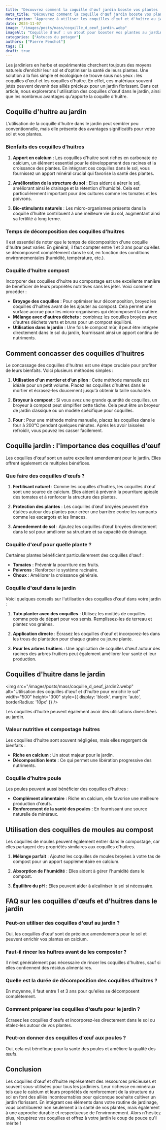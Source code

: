 ```yaml
---
title: "Découvrez comment la coquille d'œuf jardin booste vos plantes !"
meta_title: "Découvrez comment la coquille d'œuf jardin booste vos plantes !"
description: "Apprenez à utiliser les coquilles d'œuf et d'huître au jardin pour enrichir vos plantes et améliorer votre sol."
date: 2024-11-07
image: "/images/posts/mass/coquille_d_oeuf_jardin.webp"
imageAlt: "Coquille d'œuf : un atout pour booster vos plantes au jardin"
categories: ["Astuces du potager"]
authors: ["Pierre Penchot"]
tags: []
draft: true
---
```


Les jardiniers en herbe et expérimentés cherchent toujours des moyens naturels d’enrichir leur sol et d’optimiser la santé de leurs plantes. Une solution à la fois simple et écologique se trouve sous nos yeux : les coquilles d'œuf et les coquilles d'huître. En effet, ces matériaux souvent jetés peuvent devenir des alliés précieux pour un jardin florissant. Dans cet article, nous explorerons l'utilisation des coquilles d'œuf dans le jardin, ainsi que les nombreux avantages qu'apporte la coquille d'huître.

## Coquille d'huitre au jardin

L'utilisation de la coquille d'huitre dans le jardin peut sembler peu conventionnelle, mais elle présente des avantages significatifs pour votre sol et vos plantes.

### Bienfaits des coquilles d'huitres

1. **Apport en calcium** : Les coquilles d'huitre sont riches en carbonate de calcium, un élément essentiel pour le développement des racines et la croissance des plantes. En intégrant ces coquilles dans le sol, vous fournissez un apport minéral crucial qui favorise la santé des plantes.
   
2. **Amélioration de la structure du sol** : Elles aident à aérer le sol, améliorant ainsi le drainage et la rétention d'humidité. Cela est particulièrement important pour des cultures comme les tomates et les poivrons.

3. **Bio-stimulants naturels** : Les micro-organismes présents dans la coquille d’huitre contribuent à une meilleure vie du sol, augmentant ainsi sa fertilité à long terme.

### Temps de décomposition des coquilles d'huitres

Il est essentiel de noter que le temps de décomposition d'une coquille d'huitre peut varier. En général, il faut compter entre 1 et 3 ans pour qu’elles se décomposent complètement dans le sol, en fonction des conditions environnementales (humidité, température, etc.).

### Coquille d'huitre compost

Incorporer des coquilles d'huitre au compostage est une excellente manière de bénéficier de leurs propriétés nutritives sans les jeter. Voici comment procéder :

- **Broyage des coquilles** : Pour optimiser leur décomposition, broyez les coquilles d’huitres avant de les ajouter au compost. Cela permet une surface accrue pour les micro-organismes qui décomposent la matière.
- **Mélange avec d'autres déchets** : combinez les coquilles broyées avec d'autres déchets verts et bruns pour un compost équilibré.
- **Utilisation dans le jardin** : Une fois le compost mûr, il peut être intégrée directement dans le sol du jardin, fournissant ainsi un apport continu de nutriments.

## Comment concasser des coquilles d'huitres

Le concassage des coquilles d'huitres est une étape cruciale pour profiter de leurs bienfaits. Voici plusieurs méthodes simples :

1. **Utilisation d'un mortier et d’un pilon** : Cette méthode manuelle est idéale pour un petit volume. Placez les coquilles d’huitres dans le mortier et écrasez-les doucement jusqu'à obtenir la taille souhaitée.

2. **Broyeur à compost** : Si vous avez une grande quantité de coquilles, un broyeur à compost peut simplifier cette tâche. Cela peut être un broyeur de jardin classique ou un modèle spécifique pour coquilles.

3. **Four** : Pour une méthode moins manuelle, placez les coquilles dans le four à 200°C pendant quelques minutes. Après les avoir laissées refroidir, vous pouvez les casser facilement.

## Coquille jardin : l'importance des coquilles d'œuf

Les coquilles d'œuf sont un autre excellent amendement pour le jardin. Elles offrent également de multiples bénéfices.

### Que faire des coquilles d'œufs ?

1. **Fertilisant naturel** : Comme les coquilles d'huitres, les coquilles d’œuf sont une source de calcium. Elles aident à prévenir la pourriture apicale des tomates et à renforcer la structure des plantes.

2. **Protection des plantes** : Les coquilles d’œuf broyées peuvent être étalées autour des plantes pour créer une barrière contre les rampants comme les escargots et les limaces.

3. **Amendement de sol** : Ajoutez les coquilles d’œuf broyées directement dans le sol pour améliorer sa structure et sa capacité de drainage.

### Coquille d'œuf pour quelle plante ?

Certaines plantes bénéficient particulièrement des coquilles d'œuf :

- **Tomates** : Prévenir la pourriture des fruits.
- **Poivrons** : Renforcer le système racinaire.
- **Choux** : Améliorer la croissance générale.

### Coquille d'œuf dans le jardin

Voici quelques conseils sur l'utilisation des coquilles d'œuf dans votre jardin :

1. **Tuto planter avec des coquilles** : Utilisez les moitiés de coquilles comme pots de départ pour vos semis. Remplissez-les de terreau et plantez vos graines.

2. **Application directe** : Écrasez les coquilles d'œuf et incorporez-les dans les trous de plantation pour chaque graine ou jeune plante.

3. **Pour les arbres fruitiers** : Une application de coquilles d'œuf autour des racines des arbres fruitiers peut également améliorer leur santé et leur production.

## Coquilles d'huitre dans le jardin

<img src="/images/posts/mass/coquille_d_oeuf_jardin2.webp" alt="Utilisation des coquilles d'œuf et d'huître pour enrichir le sol" width="500" height="300" style={{ display: 'block', margin: 'auto', borderRadius: '10px' }} /> 

Les coquilles d'huitre peuvent également avoir des utilisations diversifiées au jardin.

### Valeur nutritive et compostage huitres

Les coquilles d’huitre sont souvent négligées, mais elles regorgent de bienfaits :

- **Riche en calcium** : Un atout majeur pour le jardin.
- **Décomposition lente** : Ce qui permet une libération progressive des nutriments.

### Coquille d’huitre poule

Les poules peuvent aussi bénéficier des coquilles d'huitres :

- **Complément alimentaire** : Riche en calcium, elle favorise une meilleure production d'œufs.
- **Renforcement de la santé des poules** : En fournissant une source naturelle de minéraux.

## Utilisation des coquilles de moules au compost

Les coquilles de moules peuvent également entrer dans le compostage, car elles partagent des propriétés similaires aux coquilles d'huitres.

1. **Mélange parfait** : Ajoutez les coquilles de moules broyées à votre tas de compost pour un apport supplémentaire en calcium.

2. **Absorption de l'humidité** : Elles aident à gérer l'humidité dans le compost.

3. **Équilibre du pH** : Elles peuvent aider à alcaliniser le sol si nécessaire.

## FAQ sur les coquilles d'œufs et d'huitres dans le jardin

### Peut-on utiliser des coquilles d'œuf au jardin ?
Oui, les coquilles d'œuf sont de précieux amendements pour le sol et peuvent enrichir vos plantes en calcium.

### Faut-il rincer les huîtres avant de les composter ?
Il n’est généralement pas nécessaire de rincer les coquilles d'huitres, sauf si elles contiennent des résidus alimentaires.

### Quelle est la durée de décomposition des coquilles d’huitres ?
En moyenne, il faut entre 1 et 3 ans pour qu'elles se décomposent complètement.

### Comment préparer les coquilles d'œufs pour le jardin ?
Écrasez les coquilles d'œufs et incorporez-les directement dans le sol ou étalez-les autour de vos plantes.

### Peut-on donner des coquilles d'œuf aux poules ?
Oui, cela est bénéfique pour la santé des poules et améliore la qualité des œufs.

## Conclusion

Les coquilles d'œuf et d'huitre représentent des ressources précieuses et souvent sous-utilisées pour tous les jardiniers. Leur richesse en minéraux tels que le calcium et leurs propriétés de renforcement de la structure du sol en font des alliés incontournables pour quiconque souhaite cultiver un jardin florissant. En intégrant ces éléments dans votre routine de jardinage, vous contribuerez non seulement à la santé de vos plantes, mais également à une approche durable et respectueuse de l’environnement. Alors n'hésitez plus, récupérez vos coquilles et offrez à votre jardin le coup de pouce qu'il mérite !